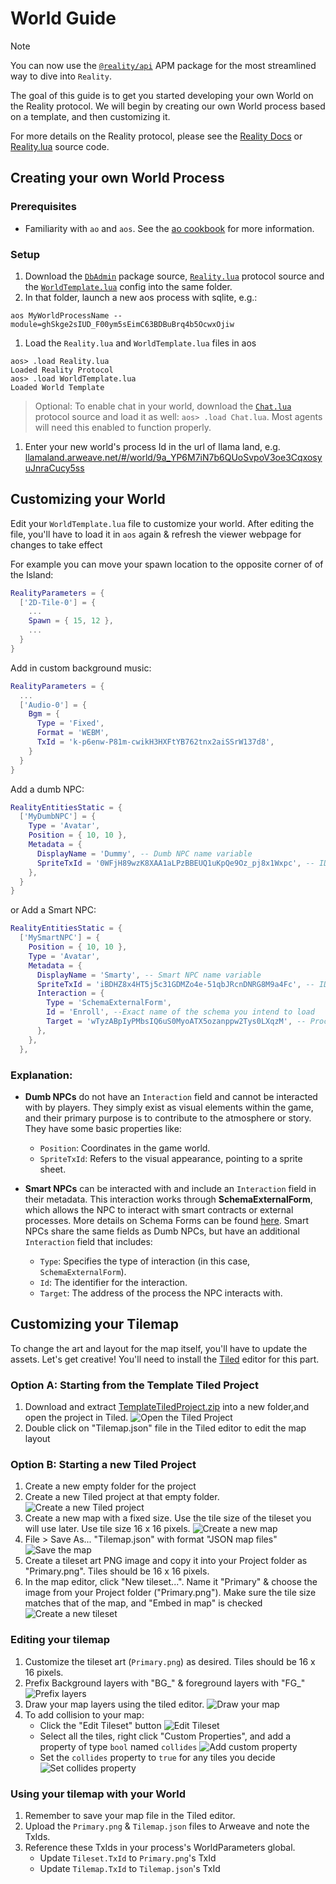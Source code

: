 # World Guide

> [!NOTE]
> You can now use the [`@reality/api`](https://apm.betteridea.dev/pkg?id=UEtFZarBGFKXjyNEHFm5JagOBW7Frij8ojk7BjkSbVE) APM package for the most streamlined way to dive into `Reality`.

The goal of this guide is to get you started developing your own World on the Reality protocol. We will begin by creating our own World process based on a template, and then customizing it.

For more details on the Reality protocol, please see the [Reality Docs](./Reality.md) or [Reality.lua](../process/blueprint/Reality.lua) source code.

## Creating your own World Process

### Prerequisites

- Familiarity with `ao` and `aos`. See the [ao cookbook](https://cookbook_ao.arweave.dev/welcome/index.html) for more information.

### Setup

1. Download the [`DbAdmin`](../process/blueprint/DbAdmin.lua) package source, [`Reality.lua`](../process/blueprint/Reality.lua) protocol source and the [`WorldTemplate.lua`](./src/WorldTemplate.lua) config into the same folder.
2. In that folder, launch a new aos process with sqlite, e.g.:

`aos MyWorldProcessName --module=ghSkge2sIUD_F00ym5sEimC63BDBuBrq4b5OcwxOjiw`

1. Load the `Reality.lua` and `WorldTemplate.lua` files in aos
```
aos> .load Reality.lua
Loaded Reality Protocol
aos> .load WorldTemplate.lua
Loaded World Template
```
> Optional: To enable chat in your world, download the [`Chat.lua`](../process/blueprint/Chat.lua) protocol source and load it as well: `aos> .load Chat.lua`. Most agents will need this enabled to function properly.

1. Enter your new world's process Id in the url of llama land, e.g. [llamaland.arweave.net/#/world/9a_YP6M7iN7b6QUoSvpoV3oe3CqxosyuJnraCucy5ss](https://llamaland.arweave.net/#/world/9a_YP6M7iN7b6QUoSvpoV3oe3CqxosyuJnraCucy5ss)

## Customizing your World

Edit your `WorldTemplate.lua` file to customize your world. After editing the file, you'll have to load it in `aos` again & refresh the viewer webpage for changes to take effect

For example you can move your spawn location to the opposite corner of of the Island:
```lua
RealityParameters = {
  ['2D-Tile-0'] = {
    ...
    Spawn = { 15, 12 },
    ...
  }
}
```

Add in custom background music:
```lua
RealityParameters = {
  ...
  ['Audio-0'] = {
    Bgm = {
      Type = 'Fixed',
      Format = 'WEBM',
      TxId = 'k-p6enw-P81m-cwikH3HXFtYB762tnx2aiSSrW137d8',
    }
  }
}
```

Add a dumb NPC:
```lua
RealityEntitiesStatic = {
  ['MyDumbNPC'] = {
    Type = 'Avatar',
    Position = { 10, 10 },
    Metadata = {
      DisplayName = 'Dummy', -- Dumb NPC name variable
      SpriteTxId = '0WFjH89wzK8XAA1aLPzBBEUQ1uKpQe9Oz_pj8x1Wxpc', -- ID of the spritesheet TX
    },
  }
}
```

or Add a Smart NPC:
```lua
RealityEntitiesStatic = {
  ['MySmartNPC'] = {
    Position = { 10, 10 },
    Type = 'Avatar',
    Metadata = {
      DisplayName = 'Smarty', -- Smart NPC name variable
      SpriteTxId = 'iBDHZ8x4HT5j5c31GDMZo4e-51qbJRcnDNRG8M9a4Fc', -- ID of the spritesheet TX
      Interaction = {
        Type = 'SchemaExternalForm',
        Id = 'Enroll', --Exact name of the schema you intend to load
        Target = 'wTyzABpIyPMbsIQ6uS0MyoATX5ozanppw2Tys0LXqzM', -- Process address that has the schema
      },
    },
  },
```

### Explanation:

- **Dumb NPCs** do not have an `Interaction` field and cannot be interacted with by players. They simply exist as visual elements within the game, and their primary purpose is to contribute to the atmosphere or story.  They have some basic properties like:
  - `Position`: Coordinates in the game world.
  - `SpriteTxId`: Refers to the visual appearance, pointing to a sprite sheet.

- **Smart NPCs** can be interacted with and include an `Interaction` field in their metadata. This interaction works through **SchemaExternalForm**, which allows the NPC to interact with smart contracts or external processes. More details on Schema Forms can be found [here](https://github.com/elliotsayes/Reality/blob/schema-target/docs/Schema.md). Smart NPCs share the same fields as Dumb NPCs, but have an additional `Interaction` field that includes:
  - `Type`: Specifies the type of interaction (in this case, `SchemaExternalForm`).
  - `Id`: The identifier for the interaction.
  - `Target`: The address of the process the NPC interacts with.

## Customizing your Tilemap

To change the art and layout for the map itself, you'll have to update the assets. Let's get creative! You'll need to install the [Tiled](https://www.mapeditor.org/) editor for this part.

### Option A: Starting from the Template Tiled Project

1. Download and extract [TemplateTiledProject.zip](./dl/TemplateTiledProject.zip) into a new folder,and open the project in Tiled.
![Open the Tiled Project](./img/00openproject.png)
1. Double click on "Tilemap.json" file in the Tiled editor to edit the map layout

### Option B: Starting a new Tiled Project

1. Create a new empty folder for the project
2. Create a new Tiled project at that empty folder.
![Create a new Tiled project](./img/01newproject.png)
3. Create a new map with a fixed size. Use the tile size of the tileset you will use later. Use tile size 16 x 16 pixels.
![Create a new map](./img/02newmap.png)
4. File > Save As... "Tilemap.json" with format "JSON map files"
![Save the map](./img/03savemap.png)
5. Create a tileset art PNG image and copy it into your Project folder as "Primary.png". Tiles should be 16 x 16 pixels.
6. In the map editor, click "New tileset...". Name it "Primary" & choose the image from your Project folder ("Primary.png"). Make sure the tile size matches that of the map, and "Embed in map" is checked
![Create a new tileset](./img/04newtileset.png)

### Editing your tilemap

1. Customize the tileset art (`Primary.png`) as desired. Tiles should be 16 x 16 pixels.
2. Prefix Background layers with "BG_" & foreground layers with "FG_"
![Prefix layers](./img/05layers.png)
3. Draw your map layers using the tiled editor.
![Draw your map](./img/06drawmap.png)
4. To add collision to your map:
   - Click the "Edit Tileset" button
  ![Edit Tileset](./img/07edittileset.png)
   - Select all the tiles, right click "Custom Properties", and add a property of type `bool` named `collides`
  ![Add custom property](./img/08addproperty.png)
   - Set the `collides` property to `true` for any tiles you decide
  ![Set collides property](./img/09setcollides.png)

### Using your tilemap with your World
1. Remember to save your map file in the Tiled editor.
2. Upload the `Primary.png` & `Tilemap.json` files to Arweave and note the TxIds.
3. Reference these TxIds in your process's WorldParameters global.
   - Update `Tileset.TxId` to `Primary.png`'s TxId
   - Update `Tilemap.TxId` to `Tilemap.json`'s TxId
